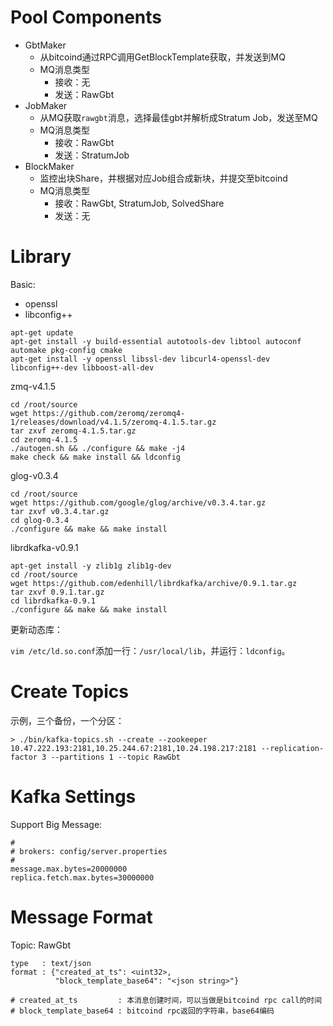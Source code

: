 Pool Components
==================

* GbtMaker
  * 从bitcoind通过RPC调用GetBlockTemplate获取，并发送到MQ
  * MQ消息类型
    * 接收：无
    * 发送：RawGbt
* JobMaker
  * 从MQ获取`rawgbt`消息，选择最佳gbt并解析成Stratum Job，发送至MQ
  * MQ消息类型
    * 接收：RawGbt
    * 发送：StratumJob
* BlockMaker
  * 监控出块Share，并根据对应Job组合成新块，并提交至bitcoind
  * MQ消息类型
    * 接收：RawGbt, StratumJob, SolvedShare
    * 发送：无


Library
============

Basic:

* openssl
* libconfig++

```
apt-get update
apt-get install -y build-essential autotools-dev libtool autoconf automake pkg-config cmake
apt-get install -y openssl libssl-dev libcurl4-openssl-dev libconfig++-dev libboost-all-dev
```

zmq-v4.1.5

```
cd /root/source
wget https://github.com/zeromq/zeromq4-1/releases/download/v4.1.5/zeromq-4.1.5.tar.gz
tar zxvf zeromq-4.1.5.tar.gz
cd zeromq-4.1.5
./autogen.sh && ./configure && make -j4
make check && make install && ldconfig
```

glog-v0.3.4

```
cd /root/source
wget https://github.com/google/glog/archive/v0.3.4.tar.gz
tar zxvf v0.3.4.tar.gz
cd glog-0.3.4
./configure && make && make install
```

librdkafka-v0.9.1

```
apt-get install -y zlib1g zlib1g-dev
cd /root/source
wget https://github.com/edenhill/librdkafka/archive/0.9.1.tar.gz
tar zxvf 0.9.1.tar.gz
cd librdkafka-0.9.1
./configure && make && make install
```

更新动态库：

`vim /etc/ld.so.conf`添加一行：`/usr/local/lib`，并运行：`ldconfig`。

Create Topics
=============

示例，三个备份，一个分区：

```
> ./bin/kafka-topics.sh --create --zookeeper 10.47.222.193:2181,10.25.244.67:2181,10.24.198.217:2181 --replication-factor 3 --partitions 1 --topic RawGbt
```

Kafka Settings
===============

Support Big Message:

```
#
# brokers: config/server.properties
#
message.max.bytes=20000000
replica.fetch.max.bytes=30000000
```

Message Format
==============

Topic: RawGbt

```
type   : text/json
format : {"created_at_ts": <uint32>,
          "block_template_base64": "<json string>"}
          
# created_at_ts         : 本消息创建时间，可以当做是bitcoind rpc call的时间
# block_template_base64 : bitcoind rpc返回的字符串，base64编码
```
